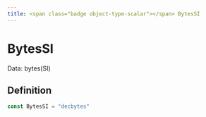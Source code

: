 ```yaml
---
title: <span class="badge object-type-scalar"></span> BytesSI
---
```

# <span class="badge object-type-scalar"></span> BytesSI

Data: bytes(SI)

## Definition

```go
const BytesSI = "decbytes"
```
